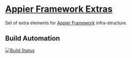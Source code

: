 # [Appier Framework Extras](http://appier_extras.hive.pt)

Set of extra elements for [Appier Framework](https://github.com/hivesolutions/appier) infra-structure.

## Build Automation

[![Build Status](https://travis-ci.org/hivesolutions/appier_extras.png?branch=master)](https://travis-ci.org/hivesolutions/appier_extras)
